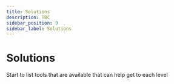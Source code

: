 ```yaml
---
title: Solutions
description: TBC
sidebar_position: 9
sidebar_label: Solutions
---
```


# Solutions

Start to list tools that are available that can help get to each level